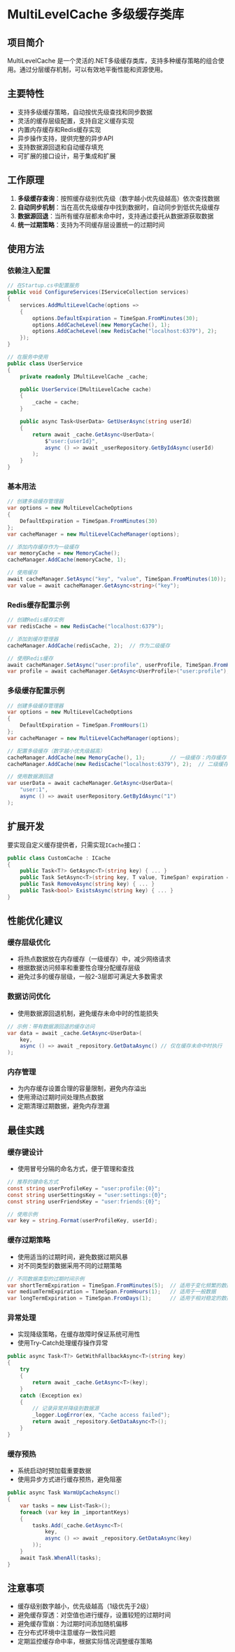 # MultiLevelCache 多级缓存类库

## 项目简介
MultiLevelCache 是一个灵活的.NET多级缓存类库，支持多种缓存策略的组合使用。通过分层缓存机制，可以有效地平衡性能和资源使用。

## 主要特性
- 支持多级缓存策略，自动按优先级查找和同步数据
- 灵活的缓存层级配置，支持自定义缓存实现
- 内置内存缓存和Redis缓存实现
- 异步操作支持，提供完整的异步API
- 支持数据源回退和自动缓存填充
- 可扩展的接口设计，易于集成和扩展

## 工作原理
1. **多级缓存查询**：按照缓存级别优先级（数字越小优先级越高）依次查找数据
2. **自动同步机制**：当在高优先级缓存中找到数据时，自动同步到低优先级缓存
3. **数据源回退**：当所有缓存层都未命中时，支持通过委托从数据源获取数据
4. **统一过期策略**：支持为不同缓存层设置统一的过期时间

## 使用方法

### 依赖注入配置
```csharp
// 在Startup.cs中配置服务
public void ConfigureServices(IServiceCollection services)
{
    services.AddMultiLevelCache(options =>
    {
        options.DefaultExpiration = TimeSpan.FromMinutes(30);
        options.AddCacheLevel(new MemoryCache(), 1);
        options.AddCacheLevel(new RedisCache("localhost:6379"), 2);
    });
}

// 在服务中使用
public class UserService
{
    private readonly IMultiLevelCache _cache;

    public UserService(IMultiLevelCache cache)
    {
        _cache = cache;
    }

    public async Task<UserData> GetUserAsync(string userId)
    {
        return await _cache.GetAsync<UserData>(
            $"user:{userId}",
            async () => await _userRepository.GetByIdAsync(userId)
        );
    }
}
```

### 基本用法
```csharp
// 创建多级缓存管理器
var options = new MultiLevelCacheOptions
{
    DefaultExpiration = TimeSpan.FromMinutes(30)
};
var cacheManager = new MultiLevelCacheManager(options);

// 添加内存缓存作为一级缓存
var memoryCache = new MemoryCache();
cacheManager.AddCache(memoryCache, 1);

// 使用缓存
await cacheManager.SetAsync("key", "value", TimeSpan.FromMinutes(10));
var value = await cacheManager.GetAsync<string>("key");
```

### Redis缓存配置示例
```csharp
// 创建Redis缓存实例
var redisCache = new RedisCache("localhost:6379");

// 添加到缓存管理器
cacheManager.AddCache(redisCache, 2);  // 作为二级缓存

// 使用Redis缓存
await cacheManager.SetAsync("user:profile", userProfile, TimeSpan.FromHours(1));
var profile = await cacheManager.GetAsync<UserProfile>("user:profile");
```

### 多级缓存配置示例
```csharp
// 创建多级缓存管理器
var options = new MultiLevelCacheOptions
{
    DefaultExpiration = TimeSpan.FromHours(1)
};
var cacheManager = new MultiLevelCacheManager(options);

// 配置多级缓存（数字越小优先级越高）
cacheManager.AddCache(new MemoryCache(), 1);        // 一级缓存：内存缓存
cacheManager.AddCache(new RedisCache("localhost:6379"), 2);  // 二级缓存：Redis缓存

// 使用数据源回退
var userData = await cacheManager.GetAsync<UserData>(
    "user:1",
    async () => await userRepository.GetByIdAsync("1")
);
```

## 扩展开发
要实现自定义缓存提供者，只需实现`ICache`接口：

```csharp
public class CustomCache : ICache
{
    public Task<T?> GetAsync<T>(string key) { ... }
    public Task SetAsync<T>(string key, T value, TimeSpan? expiration = null) { ... }
    public Task RemoveAsync(string key) { ... }
    public Task<bool> ExistsAsync(string key) { ... }
}
```

## 性能优化建议

### 缓存层级优化
- 将热点数据放在内存缓存（一级缓存）中，减少网络请求
- 根据数据访问频率和重要性合理分配缓存层级
- 避免过多的缓存层级，一般2-3层即可满足大多数需求

### 数据访问优化
- 使用数据源回退机制，避免缓存未命中时的性能损失
```csharp
// 示例：带有数据源回退的缓存访问
var data = await _cache.GetAsync<UserData>(
    key,
    async () => await _repository.GetDataAsync() // 仅在缓存未命中时执行
);
```

### 内存管理
- 为内存缓存设置合理的容量限制，避免内存溢出
- 使用滑动过期时间处理热点数据
- 定期清理过期数据，避免内存泄漏

## 最佳实践

### 缓存键设计
- 使用冒号分隔的命名方式，便于管理和查找
```csharp
// 推荐的键命名方式
const string userProfileKey = "user:profile:{0}";
const string userSettingsKey = "user:settings:{0}";
const string userFriendsKey = "user:friends:{0}";

// 使用示例
var key = string.Format(userProfileKey, userId);
```

### 缓存过期策略
- 使用适当的过期时间，避免数据过期风暴
- 对不同类型的数据采用不同的过期策略
```csharp
// 不同数据类型的过期时间示例
var shortTermExpiration = TimeSpan.FromMinutes(5);  // 适用于变化频繁的数据
var mediumTermExpiration = TimeSpan.FromHours(1);   // 适用于一般数据
var longTermExpiration = TimeSpan.FromDays(1);      // 适用于相对稳定的数据
```

### 异常处理
- 实现降级策略，在缓存故障时保证系统可用性
- 使用Try-Catch处理缓存操作异常
```csharp
public async Task<T?> GetWithFallbackAsync<T>(string key)
{
    try
    {
        return await _cache.GetAsync<T>(key);
    }
    catch (Exception ex)
    {
        // 记录异常并降级到数据源
        _logger.LogError(ex, "Cache access failed");
        return await _repository.GetDataAsync<T>();
    }
}
```

### 缓存预热
- 系统启动时预加载重要数据
- 使用异步方式进行缓存预热，避免阻塞
```csharp
public async Task WarmUpCacheAsync()
{
    var tasks = new List<Task>();
    foreach (var key in _importantKeys)
    {
        tasks.Add(_cache.GetAsync<T>(
            key,
            async () => await _repository.GetDataAsync(key)
        ));
    }
    await Task.WhenAll(tasks);
}
```

## 注意事项
- 缓存级别数字越小，优先级越高（1级优先于2级）
- 避免缓存穿透：对空值也进行缓存，设置较短的过期时间
- 避免缓存雪崩：为过期时间添加随机偏移
- 在分布式环境中注意缓存一致性问题
- 定期监控缓存命中率，根据实际情况调整缓存策略
